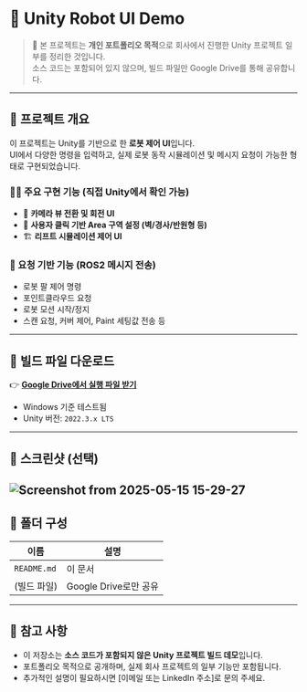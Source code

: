 # 🤖 Unity Robot UI Demo

> 📌 본 프로젝트는 **개인 포트폴리오 목적**으로 회사에서 진행한 Unity 프로젝트 일부를 정리한 것입니다.  
> 소스 코드는 포함되어 있지 않으며, 빌드 파일만 Google Drive를 통해 공유합니다.

---

## 🧩 프로젝트 개요

이 프로젝트는 Unity를 기반으로 한 **로봇 제어 UI**입니다.  
UI에서 다양한 명령을 입력하고, 실제 로봇 동작 시뮬레이션 및 메시지 요청이 가능한 형태로 구현되었습니다.

### 👨‍💻 주요 구현 기능 (직접 Unity에서 확인 가능)

- 🧭 **카메라 뷰 전환 및 회전 UI**
- 🧱 **사용자 클릭 기반 Area 구역 설정 (벽/경사/반원형 등)**
- 🏗️ **리프트 시뮬레이션 제어 UI**

### 📡 요청 기반 기능 (ROS2 메시지 전송)

- 로봇 팔 제어 명령
- 포인트클라우드 요청
- 로봇 모션 시작/정지
- 스캔 요청, 커버 제어, Paint 세팅값 전송 등

---

## 🔗 빌드 파일 다운로드

👉 [**Google Drive에서 실행 파일 받기**](https://drive.google.com/drive/folders/1pKExNwu_xbcwftRKn7rQygri5oqJNQss?usp=sharing)
- Windows 기준 테스트됨
- Unity 버전: `2022.3.x LTS`

---

## 📸 스크린샷 (선택)

![Screenshot from 2025-05-15 15-29-27](https://github.com/user-attachments/assets/a98bd9d4-6349-4218-827f-b610891d53bf)
---

## 📁 폴더 구성

| 이름         | 설명 |
|--------------|------|
| `README.md`  | 이 문서 |
| (빌드 파일)  | Google Drive로만 공유 |

---

## 📌 참고 사항

- 이 저장소는 **소스 코드가 포함되지 않은 Unity 프로젝트 빌드 데모**입니다.  
- 포트폴리오 목적으로 공개하며, 실제 회사 프로젝트의 일부 기능만 포함됩니다.
- 추가적인 설명이 필요하시면 [이메일 또는 LinkedIn 주소]로 문의 주세요.
